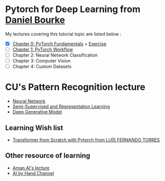 # **Pytorch for Deep Learning** from [Daniel Bourke](https://youtu.be/Z_ikDlimN6A?si=JYUbk7jNR2Gfw1zn)

My lectures covering this tutorial topic are listed below :

- [x]  [Chapter 0: PyTorch Fundamentals](https://github.com/RadchaneepornC/DeepLearning/blob/main/Chapter%200%3A%20PyTorch%20Fundamentals.md) + [Exercise](https://github.com/RadchaneepornC/DeepLearning/blob/main/Exercise_Chapter%200%3A%20PyTorch%20Fundamentals.ipynb)
- [ ] [Chapter 1: PyTorch Workflow](https://github.com/RadchaneepornC/DeepLearning/blob/main/Chapter%201%3A%20PyTorch%20Workflow.md)
- [ ] Chapter 2: Neural Network Classification
- [ ] Chapter 3: Computer Vision
- [ ] Chapter 4: Custom Datasets

# CU's Pattern Recognition lecture
- [Neural Network](https://github.com/RadchaneepornC/DeepLearning/blob/main/NeuralNetworks.md)
- [Semi-Supervised and Representation Learning](https://github.com/RadchaneepornC/DeepLearning/blob/main/SemiSupervised%26RepresentationLearning.md)
- [Deep Generative Model](https://github.com/RadchaneepornC/DeepLearning/blob/main/DeepGenerativeModel.md)

## Learning Wish list 
- [Transformer from Scratch with Pytorch from LUÍS FERNANDO TORRES](https://www.kaggle.com/code/lusfernandotorres/transformer-from-scratch-with-pytorch/notebook)

## Other resource of learning
- [Aman.AI's lecture](https://aman.ai)
- [AI by Hand Channel](https://www.youtube.com/@ai-by-hand)
